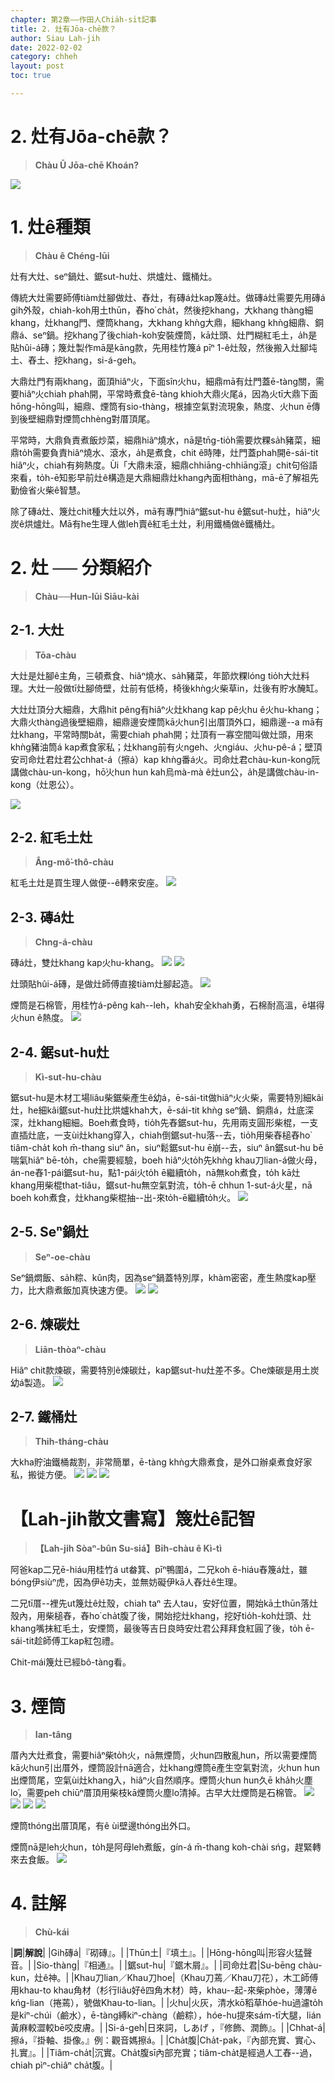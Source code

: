 ```yaml
---
chapter: 第2章——作田人Chia̍h-si̍t記事
title: 2. 灶有Jōa-chē款？
author: Siau Lah-jih
date: 2022-02-02
category: chheh
layout: post
toc: true

---
```


# 2. 灶有Jōa-chē款？
> **Chàu Ū Jōa-chē Khoán?**

![](../too5/09/9-1-4.磚仔灶.jpg)

# 1. 灶ê種類
> **Chàu ê Chéng-lūi**

灶有大灶、seⁿ鍋灶、鋸sut-hu灶、烘爐灶、鐵桶灶。

傳統大灶需要師傅tiàm灶腳做灶、舂灶，有磚á灶kap篾á灶。做磚á灶需要先用磚á gih外殼，chiah-koh用土thūn，舂ho͘ cha̍t，然後挖khang，大khang thàng細khang，灶khang門、煙筒khang，大khang khǹg大鼎，細khang khǹg細鼎、銅鼎á、seⁿ鍋。挖khang了後chiah-koh安裝煙筒，kā灶頭、灶門糊紅毛土，a̍h是貼hûi-á磚；篾灶製作mā是kāng款，先用桂竹篾á pīⁿ 1-ê灶殼，然後搬入灶腳坉土、舂土、挖khang，si-á-geh。

大鼎灶門有兩khang，面頂hiâⁿ火，下面sîn火hu，細鼎mā有灶門蓋ē-tàng關，需要hiâⁿ火chiah phah開，平常時煮食ē-tàng khioh大鼎火尾á，因為火tī大鼎下面hōng-hōng叫，細鼎、煙筒有sio-thàng，根據空氣對流現象，熱度、火hun ē傳到後壁細鼎對煙筒chhèng對厝頂尾。

平常時，大鼎負責煮飯炒菜，細鼎hiâⁿ燒水，nā是tn̄g-tio̍h需要炊粿sa̍h豬菜，細鼎to̍h需要負責hiâⁿ燒水、滾水，a̍h是煮食，chit ê時陣，灶門蓋phah開ē-sái-tit hiâⁿ火，chiah有夠熱度。Ùi「大鼎未滾，細鼎chhiāng-chhiāng滾」chit句俗語來看，to̍h-ē知影早前灶ê構造是大鼎細鼎灶khang內面相thàng，mā-ē了解祖先勤儉省火柴ê智慧。

除了磚á灶、篾灶chit種大灶以外，mā有專門hiâⁿ鋸sut-hu ê鋸sut-hu灶，hiâⁿ火炭ê烘爐灶。Mā有he生理人做leh賣ê紅毛土灶，利用鐵桶做ê鐵桶灶。

# 2. 灶 ── 分類紹介
> **Chàu──Hun-lūi Siāu-kài**

## 2-1. 大灶
> **Tōa-chàu**

大灶是灶腳ê主角，三頓煮食、hiâⁿ燒水、sa̍h豬菜，年節炊粿lóng tio̍h大灶料理。大灶一般做tī灶腳倚壁，灶前有低椅，椅後khǹg火柴草in，灶後有貯水醃缸。

大灶灶頂分大細鼎，大鼎hit pêng有hiâⁿ火灶khang kap pê火hu ê火hu-khang；大鼎火thàng過後壁細鼎，細鼎邊安煙筒kā火hun引出厝頂外口，細鼎邊--a mā有灶khang，平常時關ba̍t，需要chiah phah開；灶頂有一寡空間叫做灶頭，用來khǹg豬油筒á kap煮食家私；灶khang前有火ngeh、火ngiáu、火hu-pê-á；壁頂安司命灶君灶君公chhat-á（擦á）kap khǹg番á火。司命灶君chàu-kun-kong阮講做chàu-un-kong，hō͘火hun hun kah烏mà-mà ê灶un公，a̍h是講做chàu-in-kong（灶恩公）。

![](../too5/09/9-1-1.大灶.jpg)

## 2-2. 紅毛土灶
> **Âng-mô͘-thô-chàu**


紅毛土灶是買生理人做便--ê轉來安座。
![](../too5/09/9-1-2.大灶.jpg)

## 2-3. 磚á灶
> **Chng-á-chàu**

磚á灶，雙灶khang kap火hu-khang。
![](../too5/09/9-1-3.磚仔灶李.jpg)
![](../too5/09/9-1-4b.磚仔灶.jpg)

灶頭貼hûi-á磚，是做灶師傅直接tiàm灶腳起造。
![](../too5/09/9-1-4c.灶.jpg)

煙筒是石棉管，用桂竹á-pêng kah--leh，khah安全khah勇，石棉耐高溫，ē堪得火hun ê熱度。
![](../too5/09/9-1-5.大灶磚仔.jpg)

## 2-4. 鋸sut-hu灶
> **Kì-sut-hu-chàu**

鋸sut-hu是木材工場liâu柴鋸柴產生ê幼á，ē-sái-tit做hiâⁿ火火柴，需要特別細kâi灶，he細kâi鋸sut-hu灶比烘爐khah大，ē-sái-tit khǹg seⁿ鍋、銅鼎á，灶底深深，灶khang細細。Boeh煮食時，tio̍h先舂鋸sut-hu，先用兩支圓形柴棍，一支直插灶底，一支ùi灶khang穿入，chiah倒鋸sut-hu落--去，tio̍h用柴舂槌舂ho͘ tiâm-cha̍t koh m̄-thang siuⁿ ân，siuⁿ鬆鋸sut-hu ē崩--去，siuⁿ ân鋸sut-hu bē喘氣hiâⁿ bē-to̍h，che需要經驗，boeh hiâⁿ火to̍h先khǹg  khau刀lian-á做火母，án-ne舂1-pái鋸sut-hu，點1-pái火to̍h ē繼續to̍h，nā無koh煮食，to̍h kā灶khang用柴棍that-tiâu，鋸sut-hu無空氣對流，to̍h-ē chhun 1-sut-á火星，nā boeh koh煮食，灶khang柴棍抽--出-來to̍h-ē繼續to̍h火。
![](../too5/09/9-1-5a.剾刀蔫.jpg)

## 2-5. Seⁿ鍋灶
>**Seⁿ-oe-chàu**

Seⁿ鍋燜飯、sa̍h粽、kûn肉，因為seⁿ鍋蓋特別厚，khàm密密，產生熱度kap壓力，比大鼎煮飯加真快速方便。
![](../too5/09/9-1-6.鉎鍋灶.jpg)
![](../too5/09/9-1-7.鉎鍋鉎鍋蓋.jpg)

## 2-6. 煉碳灶
>**Liān-thòaⁿ-chàu**

Hiâⁿ chit款煉碳，需要特別ê煉碳灶，kap鋸sut-hu灶差不多。Che煉碳是用土炭幼á製造。
![](../too5/09/9-1-8.煉碳.jpg)

## 2-7. 鐵桶灶
>**Thih-tháng-chàu**

大kha貯油鐵桶裁割，非常簡單，ē-tàng khǹg大鼎煮食，是外口辦桌煮食好家私，搬徙方便。
![](../too5/09/9-1-9.鐵桶灶.jpg)
![](../too5/09/9-1-9a.鐵桶灶.jpg)
![](../too5/09/9-3-4a.鐵桶灶拷貝.jpg)

# 【Lah-jih散文書寫】篾灶ê記智
>**【Lah-jih Sòaⁿ-bûn Su-siá】Bi̍h-chàu ê Kì-tì**

阿爸kap二兄ē-hiáu用桂竹á ut畚箕、pīⁿ鴨圍á，二兄koh ē-hiáu舂篾á灶，雖bóng伊siùⁿ虎，因為伊ê功夫，並無妨礙伊kā人舂灶ê生理。

二兄tī厝--裡先ut篾灶ê灶殼，chiah taⁿ 去人tau，安好位置，開始kā土thūn落灶殼內，用柴槌舂，舂ho͘ cha̍t腹了後，開始挖灶khang，挖好tio̍h-koh灶頭、灶khang嘴抹紅毛土，安煙筒，最後等吉日良時安灶君公拜拜食紅圓了後，to̍h ē-sái-tit趁師傅工kap紅包禮。

Chit-mái篾灶已經bô-tàng看。

# 3. 煙筒
>**Ian-tâng**

厝內大灶煮食，需要hiâⁿ柴to̍h火，nā無煙筒，火hun四散亂hun，所以需要煙筒kā火hun引出厝外，煙筒設計nā適合，灶khang煙筒ē產生空氣對流，火hun hun出煙筒尾，空氣ùi灶khang入，hiâⁿ火自然順序。煙筒火hun hun久ē kha̍h火塵lo͘，需要peh chiūⁿ厝頂用柴枝kā煙筒火塵lo͘清掉。古早大灶煙筒是石棉管。
![](../too5/09/9-1-10.煙筒.jpg)
![](../too5/09/9-1-11煙筒.jpg)
![](../too5/09/9-1-12.煙筒李.jpg)
![](../too5/09/9-1-13.煙筒磚仔灶.jpg)

煙筒thóng出厝頂尾，有ê ùi壁邊thóng出外口。

煙筒nā是leh火hun，to̍h是阿母leh煮飯，gín-á m̄-thang koh-chài sńg，趕緊轉來去食飯。
![](../too5/09/9-1-14.煙筒.jpg)



# 4. 註解
> **Chù-kái**

|**詞**|**解說**|
|Gih磚á|『砌磚』。|
|Thūn土|『填土』。|
|Hōng-hōng叫|形容火猛聲音。|
|Sio-thàng|『相通』。|
|鋸sut-hu|『鋸木屑』。|
|司命灶君|Su-bēng chàu-kun，灶ê神。|
|Khau刀lian／Khau刀hoe|（Khau刀蔫／Khau刀花），木工師傅用khau-to khau角材（杉行liâu好ê四角木材）時，khau--起-來柴phòe，薄薄ē kńg-lian（捲蔫），號做Khau-to-lian。|
|火hu|火灰，清水kō͘稻草hóe-hu過濾to̍h是kiⁿ-chúi（鹼水），ē-tàng縛kiⁿ-chàng（鹼粽），hóe-hu提來sám-tī大腿，lián黃麻較澀較bē咬皮膚。|
|Si-á-geh|日來詞，しあげ ，『修飾、潤飾』。|
|Chhat-á|擦á，『掛軸、掛像。』例：觀音媽擦á。|
|Cha̍t腹|Cha̍t-pak，『內部充實、實心、扎實』。|
|Tiâm-cha̍t|沉實。Cha̍t腹sī內部充實；tiâm-cha̍t是經過人工舂--過，chiah pìⁿ-chiâⁿ cha̍t腹。|
